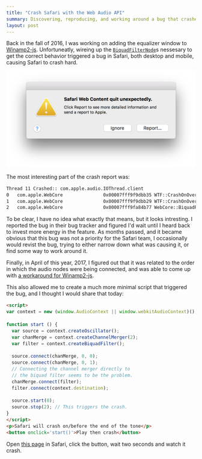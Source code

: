 ```yaml
---
title: "Crash Safari with the Web Audio API"
summary: Discovering, reproducing, and working around a bug that crashes Safari hard.
layout: post
---
```


Back in the fall of 2016, I was working on adding the equalizer window to [Winamp2-js](https://jordaneldredge.com/projects/winamp2-js/). Unfortuneatly, wireing up the [`BiquadFilterNode`](https://developer.mozilla.org/en-US/docs/Web/API/BiquadFilterNode)s nessesary to get the correct behavior triggered a bug in Safari, both desktop and mobile, causing Safari to crash hard.

![Screenshot of Safari crashing](/images/crash-safari.png)

The most interesting part of the crash report was:

```txt
Thread 11 Crashed:: com.apple.audio.IOThread.client
0   com.apple.WebCore             	0x00007fff9f9dbb35 WTF::CrashOnOverflow::crash() + 5
1   com.apple.WebCore             	0x00007fff9f9dbb29 WTF::CrashOnOverflow::overflowed() + 9
2   com.apple.WebCore             	0x00007fff9fa84b77 WebCore::BiquadProcessor::process(WebCore::AudioBus const*, WebCore::AudioBus*, unsigned long) + 215
```

To be clear, I have no idea what exactly that means, but it looks intresting. I reported the bug in their bug tracker and figured I'd wait until I heard back to invest more energy in the feature. As months passed, and it became obvious that  this bug was not a priority for the Safari team, I occasionally would revist the bug, trying to either narrow down what was causing it, or find some way to work around it.

Finally, in April of this year, 2017, I figured out that it was related to the order in which the audio nodes were being connected, and was able to come up with [a workaround for Winamp2-js](https://github.com/captbaritone/winamp2-js/commit/d70dd0cc3780cf4824d70043eba33f22e35ba889).

This also allowed me to create a much more minimal script that triggered the bug, and I thought I would share that today:

```html
<script>
var context = new (window.AudioContext || window.webkitAudioContext)();

function start () {
  var source = context.createOscillator();
  var chanMerge = context.createChannelMerger(2);
  var filter = context.createBiquadFilter();

  source.connect(chanMerge, 0, 0);
  source.connect(chanMerge, 0, 1);
  // Connecting the channel merger directly to
  // the biquad filter seems to be the problem.
  chanMerge.connect(filter);
  filter.connect(context.destination);

  source.start(0);
  source.stop(2); // This triggers the crash.
}
</script>
<p>Safari will crash on/before the end of the tone</p>
<button onclick='start()'>Play then crash</button>
```

Open [this page](https://cdn.rawgit.com/captbaritone/2640628676cc5dfb1541e8255f707624/raw/074b9732bbaac200059952218d0c0a897af0f665/crash_safari.html) in Safari, click the button, wait two seconds and watch it crash.
